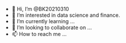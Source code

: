 - 👋 Hi, I’m @BK20210310
- 👀 I’m interested in data science and finance.
- 🌱 I’m currently learning ...
- 💞️ I’m looking to collaborate on ...
- 📫 How to reach me ...

<!---
BK20210310/BK20210310 is a ✨ special ✨ repository because its `README.md` (this file) appears on your GitHub profile.
You can click the Preview link to take a look at your changes.
--->
